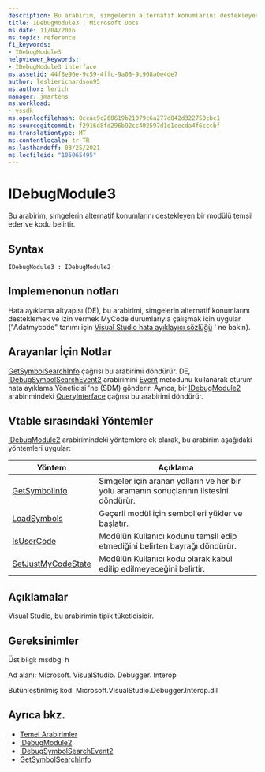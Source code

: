 ```yaml
---
description: Bu arabirim, simgelerin alternatif konumlarını destekleyen bir modülü temsil eder ve kodu belirtir.
title: IDebugModule3 | Microsoft Docs
ms.date: 11/04/2016
ms.topic: reference
f1_keywords:
- IDebugModule3
helpviewer_keywords:
- IDebugModule3 interface
ms.assetid: 44f8e96e-9c59-4ffc-9a08-9c908a0e4de7
author: leslierichardson95
ms.author: lerich
manager: jmartens
ms.workload:
- vssdk
ms.openlocfilehash: 0ccac9c260619b21079c6a277d842d322750cbc1
ms.sourcegitcommit: f2916d8fd296b92cc402597d1d1eecda4f6cccbf
ms.translationtype: MT
ms.contentlocale: tr-TR
ms.lasthandoff: 03/25/2021
ms.locfileid: "105065495"
---
```

# <a name="idebugmodule3"></a>IDebugModule3
Bu arabirim, simgelerin alternatif konumlarını destekleyen bir modülü temsil eder ve kodu belirtir.

## <a name="syntax"></a>Syntax

```
IDebugModule3 : IDebugModule2
```

## <a name="notes-for-implementers"></a>Implemenonun notları
 Hata ayıklama altyapısı (DE), bu arabirimi, simgelerin alternatif konumlarını desteklemek ve izin vermek MyCode durumlarıyla çalışmak için uygular ("Adatmycode" tanımı için [Visual Studio hata ayıklayıcı sözlüğü](../../../extensibility/debugger/reference/visual-studio-debugger-glossary.md) ' ne bakın).

## <a name="notes-for-callers"></a>Arayanlar İçin Notlar
 [GetSymbolSearchInfo](../../../extensibility/debugger/reference/idebugsymbolsearchevent2-getsymbolsearchinfo.md) çağrısı bu arabirimi döndürür. DE, [IDebugSymbolSearchEvent2](../../../extensibility/debugger/reference/idebugsymbolsearchevent2.md) arabirimini [Event](../../../extensibility/debugger/reference/idebugeventcallback2-event.md) metodunu kullanarak oturum hata ayıklama Yöneticisi 'ne (SDM) gönderir. Ayrıca, bir [IDebugModule2](../../../extensibility/debugger/reference/idebugmodule2.md) arabirimindeki [QueryInterface](/cpp/atl/queryinterface) çağrısı bu arabirimi döndürür.

## <a name="methods-in-vtable-order"></a>Vtable sırasındaki Yöntemler
 [IDebugModule2](../../../extensibility/debugger/reference/idebugmodule2.md) arabirimindeki yöntemlere ek olarak, bu arabirim aşağıdaki yöntemleri uygular:

|Yöntem|Açıklama|
|------------|-----------------|
|[GetSymbolInfo](../../../extensibility/debugger/reference/idebugmodule3-getsymbolinfo.md)|Simgeler için aranan yolların ve her bir yolu aramanın sonuçlarının listesini döndürür.|
|[LoadSymbols](../../../extensibility/debugger/reference/idebugmodule3-loadsymbols.md)|Geçerli modül için sembolleri yükler ve başlatır.|
|[IsUserCode](../../../extensibility/debugger/reference/idebugmodule3-isusercode.md)|Modülün Kullanıcı kodunu temsil edip etmediğini belirten bayrağı döndürür.|
|[SetJustMyCodeState](../../../extensibility/debugger/reference/idebugmodule3-setjustmycodestate.md)|Modülün Kullanıcı kodu olarak kabul edilip edilmeyeceğini belirtir.|

## <a name="remarks"></a>Açıklamalar
 Visual Studio, bu arabirimin tipik tüketicisidir.

## <a name="requirements"></a>Gereksinimler
 Üst bilgi: msdbg. h

 Ad alanı: Microsoft. VisualStudio. Debugger. Interop

 Bütünleştirilmiş kod: Microsoft.VisualStudio.Debugger.Interop.dll

## <a name="see-also"></a>Ayrıca bkz.
- [Temel Arabirimler](../../../extensibility/debugger/reference/core-interfaces.md)
- [IDebugModule2](../../../extensibility/debugger/reference/idebugmodule2.md)
- [IDebugSymbolSearchEvent2](../../../extensibility/debugger/reference/idebugsymbolsearchevent2.md)
- [GetSymbolSearchInfo](../../../extensibility/debugger/reference/idebugsymbolsearchevent2-getsymbolsearchinfo.md)
